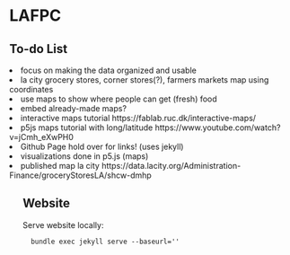 # LAFPC

## To-do List
<l>
  <li>focus on making the data organized and usable</li>
  <li>la city grocery stores, corner stores(?), farmers markets map using coordinates</li>
  <li>use maps to show where people can get (fresh) food</li>
  <li>embed already-made maps?</li>
  <li>interactive maps tutorial https://fablab.ruc.dk/interactive-maps/</li>
  <li>p5js maps tutorial with long/latitude https://www.youtube.com/watch?v=jCmh_eXwPH0</li>
  <li>Github Page hold over for links! (uses jekyll)</li>
  <li>visualizations done in p5.js (maps)</li>
  <li>published map la city https://data.lacity.org/Administration-Finance/groceryStoresLA/shcw-dmhp</li>
<ul>


## Website

Serve website locally:
```
  bundle exec jekyll serve --baseurl=''
```
